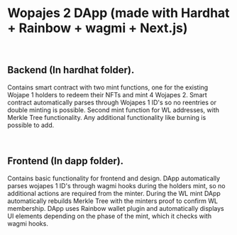 <h1> Wopajes 2 DApp (made with Hardhat + Rainbow + wagmi + Next.js) </h1>

<br> 

<h2> Backend (In hardhat folder). </h2>

Contains smart contract with two mint functions, one for the existing Wojape 1 holders to redeem their NFTs and mint 4 Wojapes 2. Smart contract automatically parses through Wojapes 1 ID's so no reentries or double minting is possible. Second mint function for WL addresses, with Merkle Tree functionality. Any additional functionality like burning is possible to add.

<br> 

<h2> Frontend (In dapp folder). </h2>

Contains basic functionality for frontend and design. DApp automatically parses wojapes 1 ID's through wagmi hooks during the holders mint, so no additional actions are required from the minter. During the WL mint DApp automatically rebuilds Merkle Tree with the minters proof to confirm WL membership. DApp uses Rainbow wallet plugin and automatically displays UI elements depending on the phase of the mint, which it checks with wagmi hooks.
